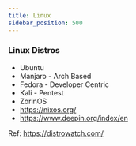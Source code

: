 ```yaml
---
title: Linux
sidebar_position: 500
---
```


### Linux Distros

- Ubuntu
- Manjaro - Arch Based
- Fedora - Developer Centric
- Kali - Pentest
- ZorinOS
- https://nixos.org/
- https://www.deepin.org/index/en

Ref: https://distrowatch.com/
